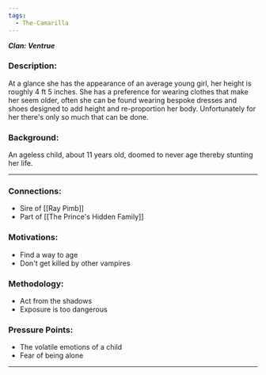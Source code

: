 ```yaml
---
tags:
  - The-Camarilla
---
```

***Clan: Ventrue***
### Description:
At a glance she has the appearance of an average young girl, her height is roughly 4 ft 5 inches. She has a preference for wearing clothes that make her seem older, often she can be found wearing bespoke dresses and shoes designed to add height and re-proportion her body. Unfortunately for her there's only so much that can be done.
### Background:
An ageless child, about 11 years old, doomed to never age thereby stunting her life.

---
### Connections:
* Sire of [[Ray Pimb]]
* Part of [[The Prince's Hidden Family]]
### Motivations:
* Find a way to age
* Don't get killed by other vampires
### Methodology:
* Act from the shadows
* Exposure is too dangerous
### Pressure Points:
* The volatile emotions of a child
* Fear of being alone

---